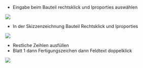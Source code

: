 *   Eingabe beim Bauteil rechtsklick und Iproporties auswählen 

![](https://user-images.githubusercontent.com/113907471/196348128-8f805b21-59f4-4241-bf61-ed9a77d7cc83.png)

*   In der Skizzenzeichnung Bauteil Rechtsklick und Iproporties 

![](https://user-images.githubusercontent.com/113907471/196349082-60044c9a-5be7-4b5e-a876-61c6a8e8cfb3.png)

*   Restliche Zeihlen ausfüllen 
*   Blatt 1 dann Fertigungszeichen dann Feldtext doppelklick

![](https://user-images.githubusercontent.com/113907471/196350765-95ec109f-878d-43e1-b502-28870c070a2c.png)
